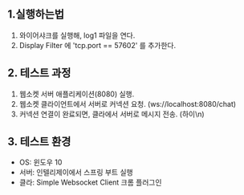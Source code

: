 ## 1.실행하는법
1. 와이어샤크를 실행해, log1 파일을 연다.
2. Display Filter 에 'tcp.port == 57602' 를 추가한다.

## 2. 테스트 과정
1. 웹소켓 서버 애플리케이션(8080) 실행.
2. 웹소켓 클라이언트에서 서버로 커넥션 요청. (ws://localhost:8080/chat)
3. 커넥션 연결이 완료되면, 클라에서 서버로 메시지 전송. (하이\n)

## 3. 테스트 환경
- OS: 윈도우 10
- 서버: 인텔리제이에서 스프링 부트 실행
- 클라: Simple Websocket Client 크롬 플러그인